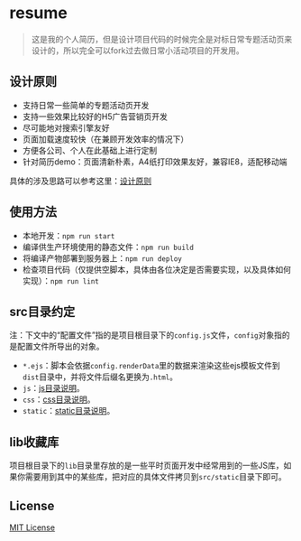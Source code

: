 # resume

> 这是我的个人简历，但是设计项目代码的时候完全是对标日常专题活动页来设计的，所以完全可以fork过去做日常小活动项目的开发用。

## 设计原则

- 支持日常一些简单的专题活动页开发
- 支持一些效果比较好的H5广告营销页开发
- 尽可能地对搜索引擎友好
- 页面加载速度较快（在兼顾开发效率的情况下）
- 方便各公司、个人在此基础上进行定制
- 针对简历demo：页面清新朴素，A4纸打印效果友好，兼容IE8，适配移动端

具体的涉及思路可以参考这里：[设计原则](./docs/设计原则.md)

## 使用方法

- 本地开发：`npm run start`
- 编译供生产环境使用的静态文件：`npm run build`
- 将编译产物部署到服务器上：`npm run deploy`
- 检查项目代码（仅提供空脚本，具体由各位决定是否需要实现，以及具体如何实现）：`npm run lint`

## src目录约定

注：下文中的“配置文件”指的是项目根目录下的`config.js`文件，`config`对象指的是配置文件所导出的对象。

- `*.ejs`：脚本会依据`config.renderData`里的数据来渲染这些ejs模板文件到`dist`目录中，并将文件后缀名更换为`.html`。
- `js`：[js目录说明](./src/js/README.md)。
- `css`：[css目录说明](./src/css/README.md)。
- `static`：[static目录说明](./src/static/README.md)。

## lib收藏库

项目根目录下的`lib`目录里存放的是一些平时页面开发中经常用到的一些JS库，如果你需要用到其中的某些库，把对应的具体文件拷贝到`src/static`目录下即可。

## License

[MIT License](./LICENSE)
